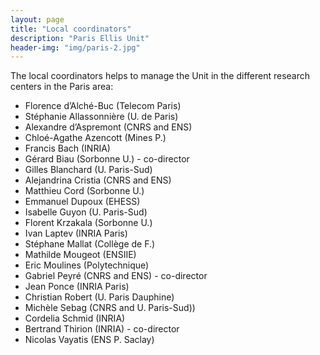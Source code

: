 ```yaml
---
layout: page
title: "Local coordinators"
description: "Paris Ellis Unit"
header-img: "img/paris-2.jpg"
---
```


The local coordinators helps to manage the Unit in the different research centers in the Paris area:

- Florence d’Alché-Buc	(Telecom Paris)
- Stéphanie Allassonnière	(U. de Paris)
- Alexandre d’Aspremont	(CNRS and ENS)
- Chloé-Agathe Azencott	(Mines P.)
- Francis Bach	(INRIA)
- Gérard Biau	(Sorbonne U.) - co-director
- Gilles Blanchard	(U. Paris-Sud)
- Alejandrina Cristia	(CNRS and ENS)
- Matthieu Cord	(Sorbonne U.)
- Emmanuel Dupoux	(EHESS)
- Isabelle Guyon	(U. Paris-Sud)
- Florent Krzakala	(Sorbonne U.)
- Ivan Laptev	(INRIA Paris)
- Stéphane Mallat	(Collège de F.)
- Mathilde Mougeot	(ENSIIE)
- Eric Moulines	(Polytechnique)
- Gabriel Peyré	(CNRS and ENS) - co-director
- Jean Ponce	(INRIA Paris)
- Christian Robert	(U. Paris Dauphine)
- Michèle Sebag	(CNRS and U. Paris-Sud))
- Cordelia Schmid	(INRIA)
- Bertrand Thirion	(INRIA) - co-director
- Nicolas Vayatis	(ENS P. Saclay)
